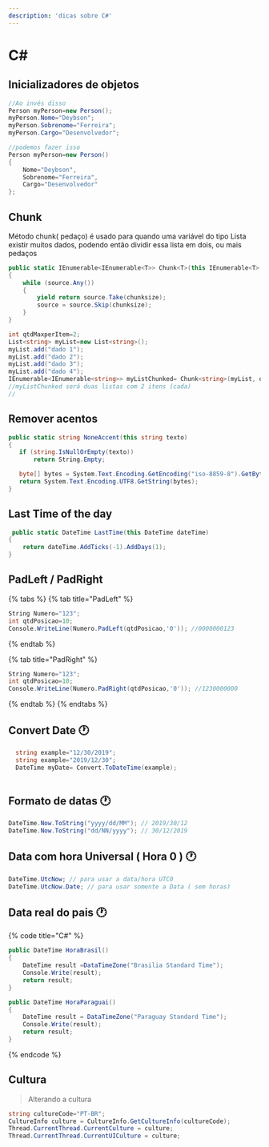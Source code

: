 ```yaml
---
description: 'dicas sobre C#'
---
```


# C\#

##  **Inicializadores de objetos**

```csharp
//Ao invés disso
Person myPerson=new Person();
myPerson.Nome="Deybson";
myPerson.Sobrenome="Ferreira";
myPerson.Cargo="Desenvolvedor";

//podemos fazer isso
Person myPerson=new Person()
{
    Nome="Deybson",
    Sobrenome="Ferreira",
    Cargo="Desenvolvedor"
};

```

## Chunk

Método chunk\( pedaço\) é usado para quando uma variável do tipo Lista existir muitos dados, podendo então dividir essa lista em dois, ou mais pedaços 

```csharp
public static IEnumerable<IEnumerable<T>> Chunk<T>(this IEnumerable<T> source, int chunksize)
{
    while (source.Any())
    {
        yield return source.Take(chunksize);
        source = source.Skip(chunksize);
    }
}
```

```csharp
int qtdMaxperItem=2;
List<string> myList=new List<string>();
myList.add("dado 1");
myList.add("dado 2");
myList.add("dado 3");
myList.add("dado 4");
IEnumerable<IEnumerable<string>> myListChunked= Chunk<string>(myList, qtdMaxperItem);
//myListChunked será duas listas com 2 itens (cada)
//
```

## Remover acentos 

```csharp
public static string NoneAccent(this string texto)
{
   if (string.IsNullOrEmpty(texto))
       return String.Empty;

   byte[] bytes = System.Text.Encoding.GetEncoding("iso-8859-8").GetBytes(texto);
   return System.Text.Encoding.UTF8.GetString(bytes);
}
```



## Last Time of the day

```csharp
 public static DateTime LastTime(this DateTime dateTime)
{
    return dateTime.AddTicks(-1).AddDays(1);
}
```

## PadLeft / PadRight

{% tabs %}
{% tab title="PadLeft" %}
```csharp
String Numero="123";
int qtdPosicao=10;
Console.WriteLine(Numero.PadLeft(qtdPosicao,'0')); //0000000123
```
{% endtab %}

{% tab title="PadRight" %}
```csharp
String Numero="123";
int qtdPosicao=10;
Console.WriteLine(Numero.PadRight(qtdPosicao,'0')); //1230000000
```
{% endtab %}
{% endtabs %}

## Convert Date 🕐 

```csharp
  string example="12/30/2019";
  string example="2019/12/30";
  DateTime myDate= Convert.ToDateTime(example);
  
```

## Formato de datas 🕐 

```csharp
DateTime.Now.ToString("yyyy/dd/MM"); // 2019/30/12
DateTime.Now.ToString("dd/NN/yyyy"); // 30/12/2019
```

## Data com hora Universal \( Hora 0 \) 🕐 

```csharp
DateTime.UtcNow; // para usar a data/hora UTC0
DateTime.UtcNow.Date; // para usar somente a Data ( sem horas)
```

## Data real do pais 🕐  

{% code title="C\#" %}
```csharp
public DateTime HoraBrasil()
{
    DateTime result =DataTimeZone("Brasilia Standard Time");
    Console.Write(result);
    return result;
}

public DateTime HoraParaguai()
{
    DateTime result = DataTimeZone("Paraguay Standard Time");
    Console.Write(result);
    return result;
}
```
{% endcode %}

## Cultura  

> Alterando a cultura

```csharp
string cultureCode="PT-BR";
CultureInfo culture = CultureInfo.GetCultureInfo(cultureCode);
Thread.CurrentThread.CurrentCulture = culture;
Thread.CurrentThread.CurrentUICulture = culture;
```

